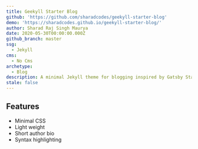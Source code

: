 ```yaml
---
title: Geekyll Starter Blog
github: 'https://github.com/sharadcodes/geekyll-starter-blog'
demo: 'https://sharadcodes.github.io/geekyll-starter-blog/'
author: Sharad Raj Singh Maurya
date: 2020-05-30T00:00:00.000Z
github_branch: master
ssg:
  - Jekyll
cms:
  - No Cms
archetype:
  - Blog
description: A minimal Jekyll theme for blogging inspired by Gatsby Starter Blog.
stale: false
---
```


## Features

* Minimal CSS
* Light weight
* Short author bio
* Syntax highlighting
